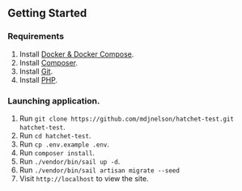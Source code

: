 ## Getting Started

### Requirements

1. Install [Docker & Docker Compose](https://docs.docker.com/compose/install/).
2. Install [Composer](https://getcomposer.org/).
3. Install [Git](https://git-scm.com/downloads).
4. Install [PHP](https://www.php.net/manual/en/install.php).

### Launching application.

1. Run `git clone https://github.com/mdjnelson/hatchet-test.git hatchet-test`.
2. Run `cd hatchet-test`.
3. Run `cp .env.example .env`.
4. Run `composer install`.
5. Run `./vendor/bin/sail up -d`.
6. Run `./vendor/bin/sail artisan migrate --seed`
7. Visit `http://localhost` to view the site.
